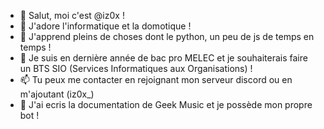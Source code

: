 - 👋 Salut, moi c'est @iz0x !
- 👀 J'adore l'informatique et la domotique !
- 🌱 J'apprend pleins de choses dont le python, un peu de js de temps en temps !
- 💞️ Je suis en dernière année de bac pro MELEC et je souhaiterais faire un BTS SIO (Services Informatiques aux Organisations) !
- 📫 Tu peux me contacter en rejoignant mon serveur discord ou en m'ajoutant (iz0x_)
- 🤖 J'ai ecris la documentation de Geek Music et je possède mon propre bot !
